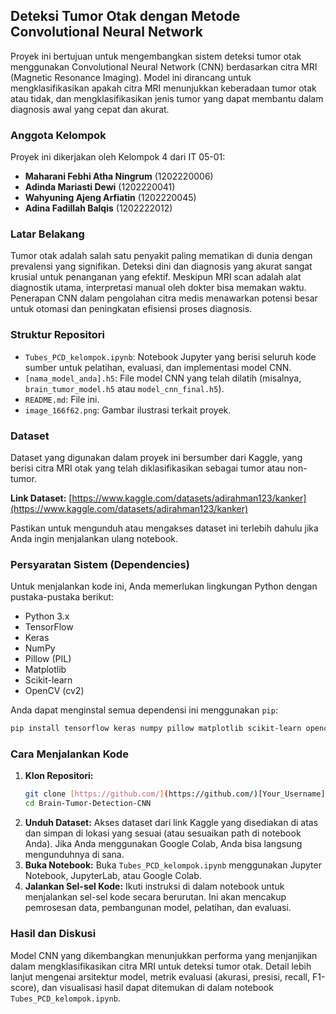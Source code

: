 ## Deteksi Tumor Otak dengan Metode Convolutional Neural Network

Proyek ini bertujuan untuk mengembangkan sistem deteksi tumor otak menggunakan Convolutional Neural Network (CNN) berdasarkan citra MRI (Magnetic Resonance Imaging). Model ini dirancang untuk mengklasifikasikan apakah citra MRI menunjukkan keberadaan tumor otak atau tidak, dan mengklasifikasikan jenis tumor yang dapat membantu dalam diagnosis awal yang cepat dan akurat.

### Anggota Kelompok

Proyek ini dikerjakan oleh Kelompok 4 dari IT 05-01:

* **Maharani Febhi Atha Ningrum** (1202220006)
* **Adinda Mariasti Dewi** (1202220041)
* **Wahyuning Ajeng Arfiatin** (1202220045)
* **Adina Fadillah Balqis** (1202222012)

### Latar Belakang

Tumor otak adalah salah satu penyakit paling mematikan di dunia dengan prevalensi yang signifikan. Deteksi dini dan diagnosis yang akurat sangat krusial untuk penanganan yang efektif. Meskipun MRI scan adalah alat diagnostik utama, interpretasi manual oleh dokter bisa memakan waktu. Penerapan CNN dalam pengolahan citra medis menawarkan potensi besar untuk otomasi dan peningkatan efisiensi proses diagnosis.

### Struktur Repositori

* `Tubes_PCD_kelompok.ipynb`: Notebook Jupyter yang berisi seluruh kode sumber untuk pelatihan, evaluasi, dan implementasi model CNN.
* `[nama_model_anda].h5`: File model CNN yang telah dilatih (misalnya, `brain_tumor_model.h5` atau `model_cnn_final.h5`).
* `README.md`: File ini.
* `image_166f62.png`: Gambar ilustrasi terkait proyek.

### Dataset

Dataset yang digunakan dalam proyek ini bersumber dari Kaggle, yang berisi citra MRI otak yang telah diklasifikasikan sebagai tumor atau non-tumor.

**Link Dataset:** [https://www.kaggle.com/datasets/adirahman123/kanker](https://www.kaggle.com/datasets/adirahman123/kanker)

Pastikan untuk mengunduh atau mengakses dataset ini terlebih dahulu jika Anda ingin menjalankan ulang notebook.

### Persyaratan Sistem (Dependencies)

Untuk menjalankan kode ini, Anda memerlukan lingkungan Python dengan pustaka-pustaka berikut:

* Python 3.x
* TensorFlow
* Keras
* NumPy
* Pillow (PIL)
* Matplotlib
* Scikit-learn
* OpenCV (cv2)

Anda dapat menginstal semua dependensi ini menggunakan `pip`:

```bash
pip install tensorflow keras numpy pillow matplotlib scikit-learn opencv-python
````

### Cara Menjalankan Kode

1.  **Klon Repositori:**
    ```bash
    git clone [https://github.com/](https://github.com/)[Your_Username]/Brain-Tumor-Detection-CNN.git
    cd Brain-Tumor-Detection-CNN
    ```
2.  **Unduh Dataset:**
    Akses dataset dari link Kaggle yang disediakan di atas dan simpan di lokasi yang sesuai (atau sesuaikan path di notebook Anda). Jika Anda menggunakan Google Colab, Anda bisa langsung mengunduhnya di sana.
3.  **Buka Notebook:**
    Buka `Tubes_PCD_kelompok.ipynb` menggunakan Jupyter Notebook, JupyterLab, atau Google Colab.
4.  **Jalankan Sel-sel Kode:**
    Ikuti instruksi di dalam notebook untuk menjalankan sel-sel kode secara berurutan. Ini akan mencakup pemrosesan data, pembangunan model, pelatihan, dan evaluasi.

### Hasil dan Diskusi

Model CNN yang dikembangkan menunjukkan performa yang menjanjikan dalam mengklasifikasikan citra MRI untuk deteksi tumor otak. Detail lebih lanjut mengenai arsitektur model, metrik evaluasi (akurasi, presisi, recall, F1-score), dan visualisasi hasil dapat ditemukan di dalam notebook `Tubes_PCD_kelompok.ipynb`.

